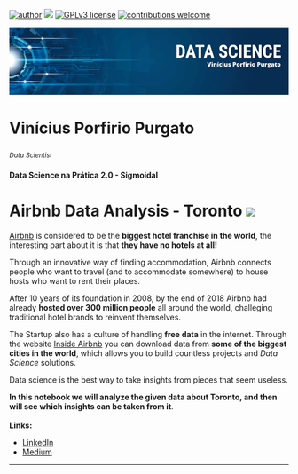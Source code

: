 [![author](https://img.shields.io/badge/author-vinny380-red.svg)](https://www.linkedin.com/in/vin%C3%ADcius-porfirio-purgato-7891401b3/) [![](https://img.shields.io/badge/python-3.7+-blue.svg)](https://www.python.org/downloads/release/python-365/) [![GPLv3 license](https://img.shields.io/badge/License-GPLv3-blue.svg)](http://perso.crans.org/besson/LICENSE.html) [![contributions welcome](https://img.shields.io/badge/contributions-welcome-brightgreen.svg?style=flat)](https://github.com/vinny380)

<p align="center">
  <img src="banner.png" >
</p>

# Vinícius Porfirio Purgato
<sub>*Data Scientist*</sub>

#### **Data Science na Prática 2.0 - Sigmoidal**

# Airbnb Data Analysis - **Toronto** <img src=https://upload.wikimedia.org/wikipedia/commons/d/d9/Flag_of_Canada_%28Pantone%29.svg width=50>

[Airbnb](https://www.airbnb.com.br/) is considered to be the **biggest hotel franchise in the world**, the interesting part about it is that **they have no hotels at all!**

Through an innovative way of finding accommodation, Airbnb connects people who want to travel (and to accommodate somewhere) to house hosts who want to rent their places.

After 10 years of its foundation in 2008, by the end of 2018 Airbnb had already **hosted over 300 million people** all around the world, challeging traditional hotel brands to reinvent themselves.



The Startup also has a culture of handling **free data** in the internet. Through the website [Inside Airbnb](http://insideairbnb.com/get-the-data.html) you can download data from **some of the biggest cities in the world**, which allows you to build countless projects and *Data Science* solutions.

Data science is the best way to take insights from pieces that seem useless.

**In this notebook we will analyze the given data about Toronto, and then will see which insights can be taken from it**.
<br>
<br>
**Links:**
* [LinkedIn](https://www.linkedin.com/in/vin%C3%ADcius-porfirio-purgato-7891401b3/)
* [Medium](https://vinny-purgato.medium.com/)
---
